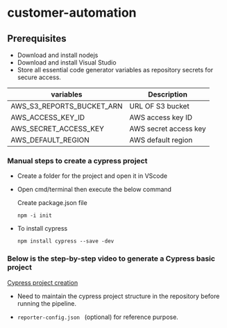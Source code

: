 # customer-automation

## Prerequisites
* Download and install nodejs
* Download and install Visual Studio
* Store all essential code generator variables as repository secrets for secure access.

| variables | Description |
| --- | --- |
|AWS_S3_REPORTS_BUCKET_ARN| URL OF S3 bucket|
|AWS_ACCESS_KEY_ID| AWS access key ID|
|AWS_SECRET_ACCESS_KEY| AWS secret access key|
|AWS_DEFAULT_REGION|AWS default region|

### Manual steps to create a cypress project
* Create a folder for the project and open it in VScode
* Open cmd/terminal then execute the below command 
   
   Create package.json file

   ```npm -i init ```

* To install cypress

   ```npm install cypress --save -dev```


### Below is the step-by-step video to generate a Cypress basic project
  [Cypress project creation ](https://drive.google.com/file/d/1ChouVFc5ZWvGFfkIcNOGRzZIN4buIEQx/view?usp=sharing) 

* Need to maintain the cypress project structure in the repository before running the pipeline.

* ```reporter-config.json ``` 
(optional) for reference purpose.
